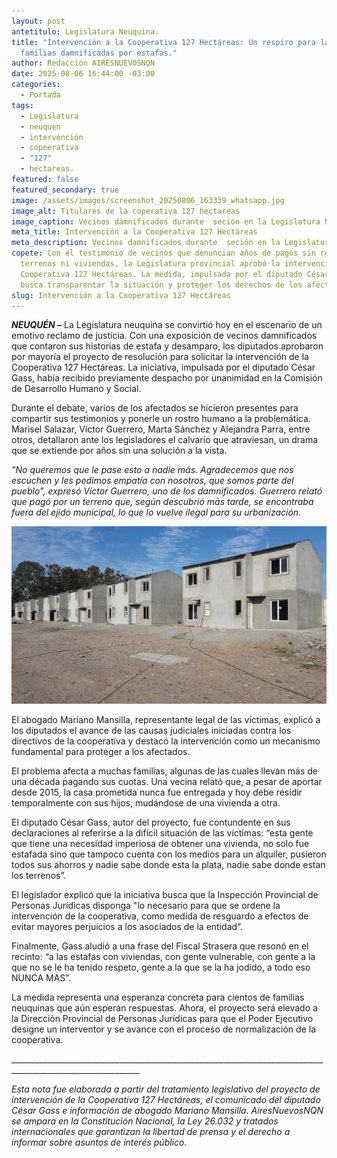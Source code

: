 ```yaml
---
layout: post
antetitulo: Legislatura Neuquina.
title: "Intervención a la Cooperativa 127 Hectáreas: Un respiro para las
  familias damnificadas por estafas."
author: Redacción AIRESNUEVOSNQN
date: 2025-08-06 16:44:00 -03:00
categories:
  - Portada
tags:
  - Legislatura
  - neuquen
  - intervención
  - copeerativa
  - "127"
  - hectareas.
featured: false
featured_secondary: true
image: /assets/images/screenshot_20250806_163339_whatsapp.jpg
image_alt: Titulares de la coperativa 127 hectareas
image_caption: Vecinos damnificados durante  seción en la Legislatura Neuquina.
meta_title: Intervención a la Cooperativa 127 Hectáreas
meta_description: Vecinos damnificados durante  seción en la Legislatura Neuquina.
copete: Con el testimonio de vecinos que denuncian años de pagos sin recibir
  terrenos ni viviendas, la Legislatura provincial aprobó la intervención de la
  Cooperativa 127 Hectáreas. La medida, impulsada por el diputado César Gass,
  busca transparentar la situación y proteger los derechos de los afectados.
slug: Intervención a la Cooperativa 127 Hectáreas
---
```

***NEUQUÉN –*** La Legislatura neuquina se convirtió hoy en el escenario de un emotivo reclamo de justicia. Con una  exposición de vecinos damnificados que contaron sus historias de estafa y desamparo, los diputados aprobaron por mayoría el proyecto de resolución para solicitar la intervención de la Cooperativa 127 Hectáreas. La iniciativa, impulsada por el diputado César Gass, había recibido previamente despacho por unanimidad en la Comisión de Desarrollo Humano y Social.

​Durante el debate, varios de los afectados se hicieron presentes para compartir sus testimonios y ponerle un rostro humano a la problemática. Marisel Salazar, Víctor Guerrero, Marta Sánchez y Alejandra Parra, entre otros, detallaron ante los legisladores el calvario que atraviesan, un drama que se extiende por años sin una solución a la vista.

​*"No queremos que le pase esto a nadie más. Agradecemos que nos escuchen y les pedimos empatía con nosotros, que somos parte del pueblo", expresó Víctor Guerrero, uno de los damnificados. Guerrero relató que pagó por un terreno que, según descubrió más tarde, se encontraba fuera del ejido municipal, lo que lo vuelve ilegal para su urbanización.*

![](/assets/images/viviendas-127-hectareas.jpg)

El abogado Mariano Mansilla, representante legal de las víctimas, explicó a los diputados el avance de las causas judiciales iniciadas contra los directivos de la cooperativa y destacó la intervención como un mecanismo fundamental para proteger a los afectados.

​El problema afecta a muchas familias, algunas de las cuales llevan más de una década pagando sus cuotas. Una vecina relató que, a pesar de aportar desde 2015, la casa prometida nunca fue entregada y hoy debe residir temporalmente con sus hijos, mudándose de una vivienda a otra.

​El diputado César Gass, autor del proyecto, fue contundente en sus declaraciones al referirse a la difícil situación de las víctimas: “esta gente que tiene una necesidad imperiosa de obtener una vivienda, no solo fue estafada sino que tampoco cuenta con los medios para un alquiler, pusieron todos sus ahorros y nadie sabe donde esta la plata, nadie sabe donde estan los terrenos”.  

​El legislador explicó que la iniciativa busca que la Inspección Provincial de Personas Jurídicas disponga "lo necesario para que se ordene la intervención de la cooperativa, como medida de resguardo a efectos de evitar mayores perjuicios a los asociados de la entidad”.  

​Finalmente, Gass aludió a una frase del Fiscal Strasera que resonó en el recinto: “a las estafas con viviendas, con gente vulnerable, con gente a la que no se le ha tenido respeto, gente a la que se la ha jodido, a todo eso NUNCA MAS”.  

​La medida representa una esperanza concreta para cientos de familias neuquinas que aún esperan respuestas. Ahora, el proyecto será elevado a la Dirección Provincial de Personas Jurídicas para que el Poder Ejecutivo designe un interventor y se avance con el proceso de normalización de la cooperativa.

\_\_\_\_\_\_\_\_\_\_\_\_\_\_\_\_\_\_\_\_\_\_\_\_\_\_\_\_\_\_\_\_\_\_\_\_\_\_\_\_\_\_\_\_\_\_\_\_\_\_\_\_\_\_\_\_\_\_\_\_\_\_\_\_\_\_\_\_\_\_\_\_\_\_\_\_\_\_\_\_\_\_\_\_\_\_\_\_\_\_\_\_\_\_\_\_\_\_\_\_\_\_\_\_\_\_\_\_\_\_

*​Esta nota fue elaborada a partir del tratamiento legislativo del proyecto de intervención de la Cooperativa 127 Hectáreas, el comunicado del diputado César Gass e información de abogado Mariano Mansilla. AiresNuevosNQN se ampara en la Constitución Nacional, la Ley 26.032 y tratados internacionales que garantizan la libertad de prensa y el derecho a informar sobre asuntos de interés público.*
